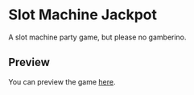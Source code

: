 # Slot Machine Jackpot

A slot machine party game, but please no gamberino.

## Preview

You can preview the game [here](https://ahgr3y.github.io/slot-machine-jackpot/).